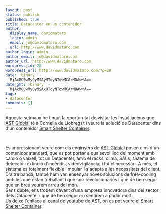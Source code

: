 ```yaml
---
layout: post
status: publish
published: true
title: Datacenter en un contenidor
author:
  display_name: davidmataro
  login: admin
  email: jo@davidmataro.com
  url: http://www.davidmataro.com
author_login: admin
author_email: jo@davidmataro.com
author_url: http://www.davidmataro.com
wordpress_id: 28
wordpress_url: http://www.davidmataro.com/?p=28
date: !binary |-
  MjAxMC0wMy0yMSAyMToyNTowMCArMDAwMA==
date_gmt: !binary |-
  MjAxMC0wMy0yMSAxOToyNTowMCArMDAwMA==
tags:
- datacenter
comments: []
---
```

<p>Aquesta setmana he tingut la oportunitat de visitar les instal·lacions que <a href="http://www.ast-global.com/">AST Globla</a>l té a Cornella de Llobregat i veure la solució de Datacenter dins d'un contenidor <a href="http://www.ast-global.com/producto_detalle.php?cat=1&amp;id=4">Smart Shelter Container</a>.</p>
<div><a onblur="try {parent.deselectBloggerImageGracefully();} catch(e) {}" href="http://2.bp.blogspot.com/_c9wPNLl7wzs/S6Z4W8rueGI/AAAAAAAAAKs/tns7-uIPOmY/s1600-h/Screen+shot+2010-03-21+at+8.45.59+PM.png"><br />
</a></p>
<div>És impressionant veure com els enginyers de <a href="http://www.ast-global.com/">AST Globla</a>l posen dins d'un contenidor standard, que es pot portar a qualsevol lloc del moment amb camió o vaixell, tot un Datacenter, amb el racks, clima, SAI's, sistema de detecció i extinció d'incèndis, videovigilància, i tot el necessàri. A més, el sistema es totalment flexible i moular i s'adapta a les necessitats del client.</div>
<div></div>
<div>D'altre banda, també hem van ensenyar noves solucions de free-cooling amb les que estan treballant i que son revolucionaries i que de ben segur que en breu veurem arreu del món.</div>
<div>
<div></div>
<div>Sens dubte, ens trobem davant d'una empresa innovadora dins del sector dels Datacenter i que de ben segur en sentirem a parlar molt.</div>
<div></div>
<div>Us deixo l'enllaça al <a href="http://www.youtube.com/user/astsds">canal de youtube de AST</a>, on es pot veure el <a href="http://www.ast-global.com/producto_detalle.php?cat=1&amp;id=4">Smart Shelter Container</a>.</div>
<div></div>
<div></div>
</div>
</div>
